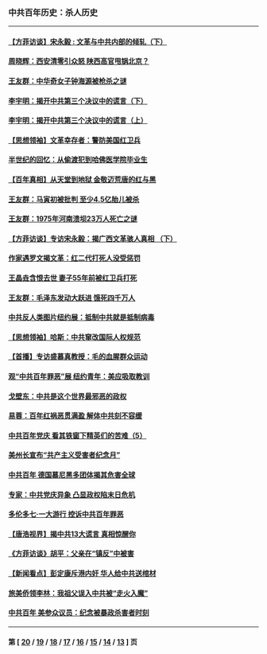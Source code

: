 ### 中共百年历史：杀人历史
---
#### [【方菲访谈】宋永毅 : 文革与中共内部的倾轧（下）](../../pages/nf1176106/n13486836.md?04290430) 
#### [周晓辉：西安清零引众怒 陕西高官甩锅北京？](../../pages/nf1176106/n13484627.md?04290430) 
#### [王友群：中华奇女子钟海源被枪杀之谜](../../pages/nf1176106/n13430555.md?04290430) 
#### [李宇明：揭开中共第三个决议中的谎言（下）](../../pages/nf1176106/n13389389.md?04290430) 
#### [李宇明：揭开中共第三个决议中的谎言（上）](../../pages/nf1176106/n13388697.md?04290430) 
#### [【思想领袖】文革幸存者：警防美国红卫兵](../../pages/nf1176106/n13339289.md?04290430) 
#### [半世纪的回忆：从偷渡犯到哈佛医学院毕业生](../../pages/nf1176106/n13345328.md?04290430) 
#### [【百年真相】从天堂到地狱 金敬迈荒唐的红与黑](../../pages/nf1176106/n13336995.md?04290430) 
#### [王友群：马寅初被批判 至少4.5亿胎儿被杀](../../pages/nf1176106/n13260313.md?04290430) 
#### [王友群：1975年河南溃坝23万人死亡之谜](../../pages/nf1176106/n13231576.md?04290430) 
#### [【方菲访谈】专访宋永毅：揭广西文革骇人真相 （下）](../../pages/nf1176106/n13209074.md?04290430) 
#### [作家遇罗文揭文革：红二代打死人没受惩罚](../../pages/nf1176106/n13205254.md?04290430) 
#### [王晶垚含恨去世 妻子55年前被红卫兵打死](../../pages/nf1176106/n13203590.md?04290430) 
#### [王友群：毛泽东发动大跃进 饿死四千万人](../../pages/nf1176106/n13177158.md?04290430) 
#### [中共反人类图片纽约展：抵制中共就是抵制病毒](../../pages/nf1176106/n13115371.md?04290430) 
#### [【思想领袖】哈斯：中共窜改国际人权规范](../../pages/nf1176106/n13053647.md?04290430) 
#### [【首播】专访盛慕真教授：毛的血腥群众运动](../../pages/nf1176106/n13091782.md?04290430) 
#### [观“中共百年罪恶”展 纽约青年：美应吸取教训](../../pages/nf1176106/n13085246.md?04290430) 
#### [戈壁东：中共是这个世界最邪恶的政权](../../pages/nf1176106/n13085641.md?04290430) 
#### [易蓉：百年红祸恶贯满盈 解体中共刻不容缓](../../pages/nf1176106/n13084455.md?04290430) 
#### [中共百年党庆 看其铁窗下精英们的苦难（5）](../../pages/nf1176106/n13076766.md?04290430) 
#### [美州长宣布“共产主义受害者纪念月”](../../pages/nf1176106/n13074024.md?04290430) 
#### [中共百年 德国慕尼黑多团体揭其危害全球](../../pages/nf1176106/n13068873.md?04290430) 
#### [专家：中共党庆异象 凸显政权陷末日危机](../../pages/nf1176106/n13067084.md?04290430) 
#### [多伦多七·一大游行 控诉中共百年罪恶](../../pages/nf1176106/n13062043.md?04290430) 
#### [【唐浩视界】揭中共13大谎言 真相惊醒你](../../pages/nf1176106/n13065208.md?04290430) 
#### [《方菲访谈》胡平：父亲在“镇反”中被害](../../pages/nf1176106/n13064114.md?04290430) 
#### [【新闻看点】彭定康斥港内奸 华人给中共送棺材](../../pages/nf1176106/n13064230.md?04290430) 
#### [旅美侨领李林：我祖父误入中共被“走火入魔”](../../pages/nf1176106/n13062777.md?04290430) 
#### [中共百年 美参众议员：纪念被暴政杀害者时刻](../../pages/nf1176106/n13063735.md?04290430) 

---
#### 第 [ [20](./20.md?04290430) / [19](./19.md?04290430) / [18](./18.md?04290430) / [17](./17.md?04290430) / [16](./16.md?04290430) / [15](./15.md?04290430) / [14](./14.md?04290430) / [13](./13.md?04290430) ] 页
